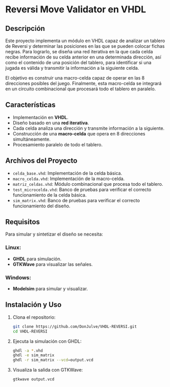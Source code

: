# Reversi Move Validator en VHDL

## Descripción
Este proyecto implementa un módulo en VHDL capaz de analizar un tablero de Reversi y determinar las posiciones en las que se pueden colocar fichas negras. Para lograrlo, se diseña una red iterativa en la que cada celda recibe información de su celda anterior en una determinada dirección, así como el contenido de una posición del tablero, para identificar si una jugada es válida y transmitir la información a la siguiente celda.

El objetivo es construir una macro-celda capaz de operar en las 8 direcciones posibles del juego. Finalmente, esta macro-celda se integrará en un circuito combinacional que procesará todo el tablero en paralelo.

## Características
- Implementación en **VHDL**.
- Diseño basado en una **red iterativa**.
- Cada celda analiza una dirección y transmite información a la siguiente.
- Construcción de una **macro-celda** que opera en 8 direcciones simultáneamente.
- Procesamiento paralelo de todo el tablero.

## Archivos del Proyecto
- `celda_base.vhd`: Implementación de la celda básica.
- `macro_celda.vhd`: Implementación de la macro-celda.
- `matriz_celdas.vhd`: Módulo combinacional que procesa todo el tablero.
- `test_microcelda.vhd`: Banco de pruebas para verificar el correcto funcionamiento de la celda básica.
- `sim_matrix.vhd`: Banco de pruebas para verificar el correcto funcionamiento del diseño.

## Requisitos
Para simular y sintetizar el diseño se necesita:
### Linux:
- **GHDL** para simulación.
- **GTKWave** para visualizar las señales.
### Windows:
- **Modelsim** para simular y visualizar.

## Instalación y Uso
1. Clona el repositorio:
   ```sh
   git clone https://github.com/DonJulve/VHDL-REVERSI.git
   cd VHDL-REVERSI
   ```
2. Ejecuta la simulación con GHDL:
   ```sh
   ghdl -a *.vhd
   ghdl -e sim_matrix
   ghdl -r sim_matrix --vcd=output.vcd
   ```
3. Visualiza la salida con GTKWave:
   ```sh
   gtkwave output.vcd
   ```

